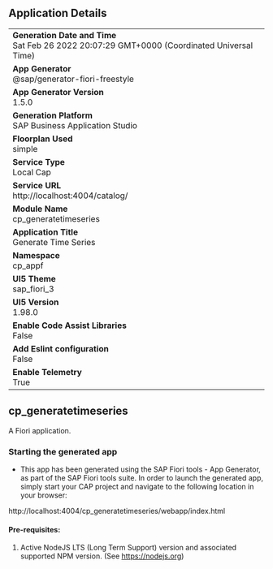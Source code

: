 ## Application Details
|               |
| ------------- |
|**Generation Date and Time**<br>Sat Feb 26 2022 20:07:29 GMT+0000 (Coordinated Universal Time)|
|**App Generator**<br>@sap/generator-fiori-freestyle|
|**App Generator Version**<br>1.5.0|
|**Generation Platform**<br>SAP Business Application Studio|
|**Floorplan Used**<br>simple|
|**Service Type**<br>Local Cap|
|**Service URL**<br>http://localhost:4004/catalog/
|**Module Name**<br>cp_generatetimeseries|
|**Application Title**<br>Generate Time Series|
|**Namespace**<br>cp_appf|
|**UI5 Theme**<br>sap_fiori_3|
|**UI5 Version**<br>1.98.0|
|**Enable Code Assist Libraries**<br>False|
|**Add Eslint configuration**<br>False|
|**Enable Telemetry**<br>True|

## cp_generatetimeseries

A Fiori application.

### Starting the generated app

-   This app has been generated using the SAP Fiori tools - App Generator, as part of the SAP Fiori tools suite.  In order to launch the generated app, simply start your CAP project and navigate to the following location in your browser:

http://localhost:4004/cp_generatetimeseries/webapp/index.html

#### Pre-requisites:

1. Active NodeJS LTS (Long Term Support) version and associated supported NPM version.  (See https://nodejs.org)


